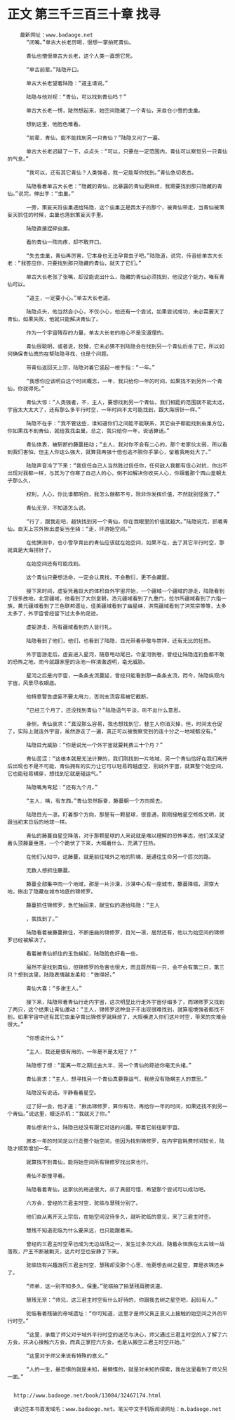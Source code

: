 # 正文 第三千三百三十章 找寻
        最新网址：www.badaoge.net
          “闭嘴。”单古大长老厉喝，很想一掌拍死青仙。
      
          青仙也憎恨单古大长老，这个人类一直想它死。
      
          “单古前辈。”陆隐开口。
      
          单古大长老望着陆隐：“道主请说。”
      
          陆隐与他对视：“青仙，可以找到青仙吗？”
      
          单古大长老一愣，陡然想起来，始空间隐藏了一个青仙，来自仓小雪的虫巢。
      
          想到这里，他脸色难看。
      
          “前辈，青仙，能不能找到另一只青仙？”陆隐又问了一遍。
      
          单古大长老迟疑了一下，点点头：“可以，只要在一定范围内，青仙可以察觉另一只青仙的气息。”
      
          “我可以，还有其它青仙？人类强者，我一定能帮你找到。”青仙急切表态。
      
          陆隐看着单古大长老：“隐藏的青仙，比暴露的青仙更麻烦，我需要找到那只隐藏的青仙。”说完，伸出手：“虫巢。”
      
          一旁，策妄天将虫巢递给陆隐，这个虫巢正是西太子的那个，被青仙带走，当青仙被策妄天抓住的时候，虫巢也落到策妄天手里。
      
          陆隐直接捏碎虫巢。
      
          看的青仙一阵肉疼，却不敢开口。
      
          “失去虫巢，青仙再厉害，它本身也无法孕育虫子吧。”陆隐道，说完，传音给单古大长老：“我答应你，只要找到那只隐藏的青仙，就灭了它们。”
      
          单古大长老张了张嘴，却没能说出什么，隐藏的青仙必须找到，他没这个能力，唯有青仙可以。
      
          “道主，一定要小心。”单古大长老道。
      
          陆隐点头，他当然会小心，不仅小心，他还有一个尝试，如果尝试成功，未必需要灭了青仙，如果失败，他就只能解决青仙了。
      
          作为一个宇宙残存的力量，单古大长老的担心不是没道理的。
      
          青仙很聪明，或者说，狡猾，它未必猜不到陆隐会在找到另一个青仙后杀了它，所以如何确保青仙真的在帮陆隐寻找，也是个问题。
      
          带青仙返回天上宗，陆隐对着它竖起一根手指：“一年。”
      
          “我想你应该明白这个时间概念，一年，我只给你一年的时间，如果找不到另外一个青仙，你就得死。”
      
          青仙大惊：“人类强者，不，主人，要想找到另一个青仙，我们相距的范围就不能太远，宇宙太大太大了，还有那么多平行时空，一年时间不太可能找到，跟大海捞针一样。”
      
          陆隐不在乎：“我不管这些，谁知道你们之间能不能联系，其它虫子都能找到虫巢方位，你如果找不到青仙，就给我找虫巢，总之，我只给你一年，说话算话。”
      
          青仙体表，被斩断的藤蔓扭动；“主人，我对你不会有二心的，那个老家伙太弱，所以看到我们害怕，但主人你这么强大，就算我再强十倍也逃不脱你手掌心，留着我用处大了。”
      
          陆隐声音冷了下来：“我信任自己人当然胜过信任你，任何敌人我都有信心对抗，你出不出现对我都一样，与其为了你寒了自己人的心，倒不如解决你收买人心，你跟着那个西山皇朝太子那么久，
      
          权利，人心，你比谁都明白，我怎么做都不亏，除非你发挥价值，不然就别怪我了。”
      
          青仙无奈，不知道怎么说。
      
          “行了，跟我走吧，越快找到另一个青仙，你在我眼里的价值就越大。”陆隐说完，抓着青仙，自天上宗外揪出虚妄当坐骑：“走，环游始空间。”
      
          在他猜测中，仓小雪孕育出的青仙应该就在始空间，如果不在，去了其它平行时空，那就真是大海捞针了。
      
          在始空间还有可能找到。
      
          这个青仙只要想活命，一定会认真找，不会敷衍，更不会藏匿。
      
          接下来时间，虚妄凭着巨大的体积自外宇宙开始，一个疆域一个疆域的游走，陆隐看到了很多故地，北宫疆域，他看到了大剑皇朝，浩元疆域看到了九重门，拉尔所疆域看到了六指一族，黄元疆域看到了三色联邦遗址，佳美疆域看到了幽星峡，洪荒疆域看到了洪荒宗等等，太多太多了，外宇宙曾经留下过太多的足迹。
      
          虚妄游走，所有疆域看到的人皆行礼。
      
          陆隐看到了他们，他们，也看到了陆隐，目光带着恭敬与崇拜，还有无比的狂热。
      
          外宇宙游走后，虚妄进入星河，随意甩动尾巴，令星河倒卷，曾经让陆隐连钓鱼都不敢的恐怖之地，而今就跟家里的泳池一样清澈透明，毫无威胁。
      
          星河之后是内宇宙，一条条支流蔓延，曾经只能看到那一条条支流，而今，陆隐纵观内宇宙，风景尽收眼底。
      
          他特意警告虚妄不要太用力，否则支流容易被它截断。
      
          “已经三个月了，还没找到青仙？”陆隐语气平淡，听不出什么意思。
      
          身侧，青仙哀求：“真没那么容易，我也想找到它，替主人你消灭掉，但，时间太仓促了，实际上就连外宇宙，虽然游走了一遍，真正可以被我察觉到的连十分之一地域都没有。”
      
          陆隐目光威胁：“你是说光一个外宇宙就要耗费三十个月？”
      
          青仙苦涩：“这根本就是无法计算的，我们刚找到一片地域，另一个青仙恰好在我们离开后出现也不是不可能，青仙拥有的实力让它可以轻易跨越虚空，别说外宇宙，就算整个始空间，它也能轻易横穿，想找到它就是碰运气。”
      
          陆隐嘴角弯起：“还有九个月。”
      
          “主人，咦，有东西。”青仙忽然振奋，藤蔓朝一个方向掠去。
      
          陆隐目光一凛，盯着那个方向，那里有一颗星球，很普通，刚刚接触星空修炼文明，就跟当初末日后的地球一样。
      
          青仙的藤蔓自星空降落，对于那颗星球的人来说就是难以理解的恐怖事态，他们呆呆望着头顶藤蔓垂落，一个个跪伏了下来，大喊着什么，充满了狂热。
      
          在他们认知中，这藤蔓，就是前往域外之地的阶梯，是通往生命另一个层次的路。
      
          无数人想抓住藤蔓。
      
          藤蔓全部集中向一个地域，那是一片沙漠，沙漠中心有一座城市，藤蔓降临，洞穿大地，揪出了隐藏在城市地底的锦修罗。
      
          藤蔓抓住锦修罗，急忙抽回来，献宝似的递给陆隐：“主人
      
          ，我找到了。”
      
          陆隐看着被藤蔓揪住，不断扭曲的锦修罗，目光一凛，居然还有，他以为始空间的锦修罗已经被解决了。
      
          看着被青仙抓住的玉色蜈蚣，陆隐脸色好看一些。
      
          虽然不是找到青仙，但锦修罗的危害也很大，而且既然有一只，会不会有第二只，第三只？想到这里，陆隐表情越发柔和：“做得好。”
      
          青仙大喜：“多谢主人。”
      
          接下来，陆隐带着青仙行走内宇宙，这次明显比行走外宇宙仔细多了，而锦修罗又找到了两只，这个结果让青仙激动：“主人，锦修罗这种虫子不出现很难找到，就算祖境强者都找不到，如果宇宙中还有其它虫巢孕育出锦修罗就麻烦了，大规模进入你们这片时空，带来的灾难会很大。”
      
          “你想说什么？”
      
          “主人，我还是很有用的，一年是不是太短了？”
      
          陆隐想了想：“距离一年之期过去大半，另一个青仙的踪迹你毫无头绪。”
      
          青仙哀求：“主人，想寻找另一个青仙真要靠运气，我绝没有隐瞒主人的意思。”
      
          陆隐没有说话，平静看着星空。
      
          过了好一会，他才道：“揪出锦修罗，算你有功，再给你一年的时间，如果还找不到另一个青仙。”说这里，眼泛杀机：“我就灭了你。”
      
          青仙想说什么，陆隐已经没有跟它对话的兴趣，带着它前往新宇宙。
      
          原本一年的时间足以行走整个始空间，但因为找到锦修罗，在内宇宙耗费时间较长，陆隐才顺势增加一年。
      
          就算找不到青仙，能将始空间所有锦修罗找出来也行。
      
          青仙不断搜寻着。
      
          陆隐看着青仙，这家伙的用途很大，杀了真挺可惜，希望那个尝试可以成功吧。
      
          六方会，曾经的三君主时空，驼临与慧残分别了。
      
          他们自从离开天上宗后，在始空间没待多久，就听驼临的意见，来了三君主时空。
      
          慧残不知道驼临为什么要来这，也只能跟着来。
      
          曾经的三君主时空早已成为无边战场之一，发生过多次大战，随着永恒族在太古城一战落败，尸王不断被剿灭，这片时空也安静了下来。
      
          驼临饶有兴趣游历三君主时空，慧残却没那个心思，他更想去树之星空，算是衣锦还乡了。
      
          “师弟，这一别不知多久，保重。”驼临拍了拍慧残肩膀说道。
      
          慧残无奈：“师兄，这三君主时空有什么好待的，你跟我去树之星空吧，起码有人。”
      
          驼临看着残破的帝域遗址：“你可知道，这里才是师父真正意义上接触的始空间之外的平行时空。”
      
          “这里，承载了师父对于域外平行时空的迷茫与决心，师父通过三君主时空的人了解了六方会，并决心接触六方会，而真正掌控六方会，也是从搬空三君主时空开始。”
      
          “这里对于师父来说有特殊的意义。”
      
          “人的一生，最恐惧的就是未知，最懒惰的，就是对未知的探索，我在这里看到了师父另一面。”
      
      
      http://www.badaoge.net/book/13084/32467174.html
      
      请记住本书首发域名：www.badaoge.net。笔尖中文手机版阅读网址：m.badaoge.net